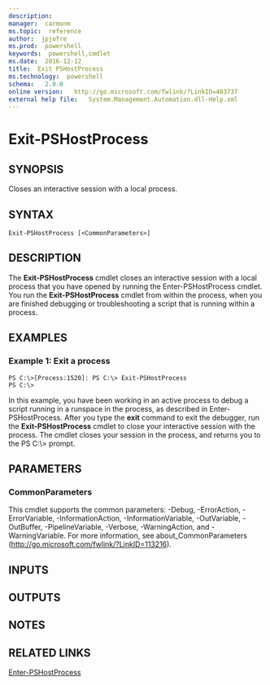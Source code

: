 ```yaml
---
description:  
manager:  carmonm
ms.topic:  reference
author:  jpjofre
ms.prod:  powershell
keywords:  powershell,cmdlet
ms.date:  2016-12-12
title:  Exit PSHostProcess
ms.technology:  powershell
schema:   2.0.0
online version:   http://go.microsoft.com/fwlink/?LinkID=403737
external help file:   System.Management.Automation.dll-Help.xml
---
```



# Exit-PSHostProcess

## SYNOPSIS
Closes an interactive session with a local process.

## SYNTAX

```
Exit-PSHostProcess [<CommonParameters>]
```

## DESCRIPTION
The **Exit-PSHostProcess** cmdlet closes an interactive session with a local process that you have opened by running the Enter-PSHostProcess cmdlet.
You run the **Exit-PSHostProcess** cmdlet from within the process, when you are finished debugging or troubleshooting a script that is running within a process.

## EXAMPLES

### Example 1: Exit a process
```
PS C:\>[Process:1520]: PS C:\> Exit-PSHostProcess
PS C:\>
```

In this example, you have been working in an active process to debug a script running in a runspace in the process, as described in Enter-PSHostProcess.
After you type the **exit** command to exit the debugger, run the **Exit-PSHostProcess** cmdlet to close your interactive session with the process.
The cmdlet closes your session in the process, and returns you to the PS C:\\\> prompt.

## PARAMETERS

### CommonParameters
This cmdlet supports the common parameters: -Debug, -ErrorAction, -ErrorVariable, -InformationAction, -InformationVariable, -OutVariable, -OutBuffer, -PipelineVariable, -Verbose, -WarningAction, and -WarningVariable. For more information, see about_CommonParameters (http://go.microsoft.com/fwlink/?LinkID=113216).

## INPUTS

## OUTPUTS

## NOTES

## RELATED LINKS

[Enter-PSHostProcess](Enter-PSHostProcess.md)

